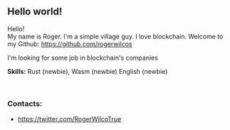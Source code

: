 <html>
<head></head>
<body>
<h2>Hello world!</h2>
<p>Hello! <br> My name is Roger. I'm a simple village guy. I love blockchain. Welcome to my Github: 
<a href="https://github.com/rogerwilcos">https://github.com/rogerwilcos</a></p>
<p>I'm looking for some job in blockchain's companies</p>
<p><b>Skills:</b> Rust (newbie), Wasm (newbie) English (newbie)</p>
<br>
<h3>Contacts:</h3>
<ul>
<li>
  <a href="https://twitter.com/RogerWilcoTrue">https://twitter.com/RogerWilcoTrue</a>
</li>
</ul>
</body>
</html>
